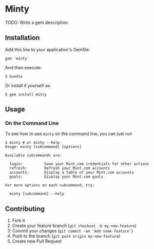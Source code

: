 # Minty

TODO: Write a gem description

## Installation

Add this line to your application's Gemfile:

    gem 'minty'

And then execute:

    $ bundle

Or install it yourself as:

    $ gem install minty

## Usage

### On the Command Line

To see how to use `minty` on the command line, you can just run

    $ minty # or minty --help
    Usage: minty [subcommand] [options]

    Available subcommands are:

      login:          Save your Mint.com credentials for other actions
      refresh:        Refresh your Mint.com accounts
      accounts:       Display a table of your Mint.com accounts
      goals:          Display your Mint.com goals

    For more options on each subcommand, try:

      minty [subcommand] --help

## Contributing

1. Fork it
2. Create your feature branch (`git checkout -b my-new-feature`)
3. Commit your changes (`git commit -am 'Add some feature'`)
4. Push to the branch (`git push origin my-new-feature`)
5. Create new Pull Request
